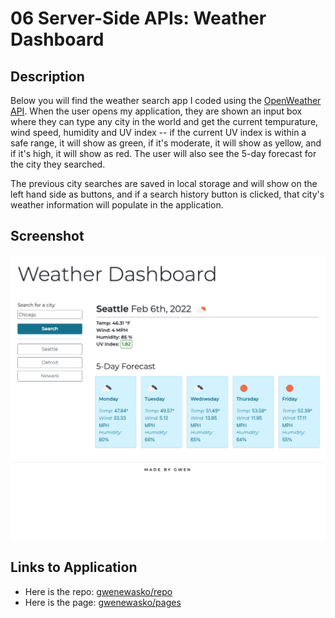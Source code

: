 # 06 Server-Side APIs: Weather Dashboard

## Description

Below you will find the weather search app I coded using the [OpenWeather API](https://openweathermap.org/api/one-call-api). When the user opens my application, they are shown an input box where they can type any city in the world and get the current tempurature, wind speed, humidity and UV index -- if the current UV index is within a safe range, it will show as green, if it's moderate, it will show as yellow, and if it's high, it will show as red. The user will also see the 5-day forecast for the city they searched.

The previous city searches are saved in local storage and will show on the left hand side as buttons, and if a search history button is clicked, that city's weather information will populate in the application.

## Screenshot

![Here is the screenshot of my responsive weather dashboard application](./img/06-weather-dashboard-screenshot_gwen_ewasko.png)

## Links to Application

- Here is the repo: [gwenewasko/repo](https://github.com/gwenewasko/hw6)
- Here is the page: [gwenewasko/pages](https://gwenewasko.github.io/hw6/)
